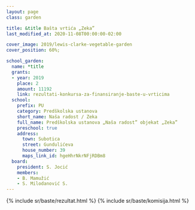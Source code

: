 ```yaml
---
layout: page
class: garden

title: &title Bašta vrtića „Zeka”
last_modified_at: 2020-11-08T00:00:00-02:00

cover_image: 2019/lewis-clarke-vegetable-garden
cover_position: 60%;

school_garden:
  name: *title
  grants:
  - year: 2019
    place: 2
    amount: 11192
    link: rezultati-konkursa-za-finansiranje-baste-u-vrticima
  school:
    prefix: PU
    category: Predškolska ustanova
    short_name: Naša radost / Zeka
    full_name: Predškolska ustanova „Naša radost” objekat „Zeka”
    preschool: true
    address:
      town: Subotica
      street: Gundulićeva
      house_number: 39
      maps_link_id: hgeHhrNkrNFjRDBm8
  board:
    president: S. Jocić
    members:
    - B. Mamužić
    - S. Milodanović S.
---
```


{% include sr/baste/rezultat.html %}
{% include sr/baste/komisija.html %}
